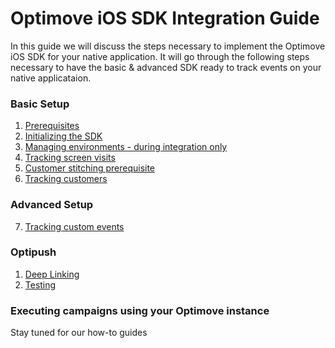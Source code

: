 # Optimove iOS SDK Integration Guide

In this guide we will discuss the steps necessary to implement the Optimove iOS SDK for your native application. It will go through the following steps necessary to have the basic & advanced SDK ready to track events on your native applicataion. 

### Basic Setup
1. [Prerequisites](https://github.com/optimove-tech/Mobile-SDK-Integration-Guide/blob/mobile-sdk-general-page-v2.0/iOS%20Integration%20Guide/1.%20Prerequisites.md)
2. [Initializing the SDK](https://github.com/optimove-tech/Mobile-SDK-Integration-Guide/blob/mobile-sdk-general-page-v2.0/iOS%20Integration%20Guide/2.%20Initializing%20the%20SDK.md)
3. [Managing environments - during integration only](https://github.com/optimove-tech/Mobile-SDK-Integration-Guide/blob/mobile-sdk-general-page-v2.0/iOS%20Integration%20Guide/3.%20Managing%20environments.md)
4. [Tracking screen visits](https://github.com/optimove-tech/Mobile-SDK-Integration-Guide/blob/mobile-sdk-general-page-v2.0/iOS%20Integration%20Guide/4.%20Tracking%20screen%20visits.md)
5. [Customer stitching prerequisite](https://github.com/optimove-tech/Mobile-SDK-Integration-Guide/blob/mobile-sdk-general-page-v2.0/iOS%20Integration%20Guide/5.%20Customer%20stitching%20prerequisite.md)
6. [Tracking customers](https://github.com/optimove-tech/Mobile-SDK-Integration-Guide/blob/mobile-sdk-general-page-v2.0/iOS%20Integration%20Guide/6.%20Tracking%20customers.md)

### Advanced Setup
7. [Tracking custom events](https://github.com/optimove-tech/Mobile-SDK-Integration-Guide/blob/mobile-sdk-general-page-v2.0/iOS%20Integration%20Guide/7.%20Tracking%20custom%20events.md)

### Optipush
1. [Deep Linking](https://github.com/optimove-tech/Mobile-SDK-Integration-Guide/blob/mobile-sdk-general-page-v2.0/iOS%20Integration%20Guide/Optipush%20-%20Deep%20Links.md)
2. [Testing](https://github.com/optimove-tech/Mobile-SDK-Integration-Guide/blob/mobile-sdk-general-page-v2.0/iOS%20Integration%20Guide/Optipush%20-%20Testing.md)

### Executing campaigns using your Optimove instance
Stay tuned for our how-to guides
